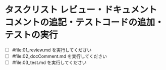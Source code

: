 # タスクリスト レビュー・ドキュメントコメントの追記・テストコードの追加・テストの実行

- [ ] #file:01_review.md を実行してください
- [ ] #file:02_docComment.md を実行してください
- [ ] #file:03_test.md を実行してください
